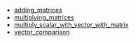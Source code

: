 - [adding_matrices](adding_matrices/README.md)
- [multiplying_matrices](multiplying_matrices/README.md)
- [multiply_scalar_with_vector_with_matrix](multiply_scalar_with_vector_with_matrix/README.md)
- [vector_comparison](vector_comparison/README.md)
